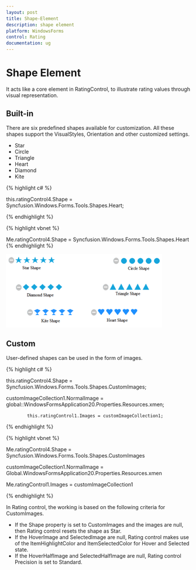 ```yaml
---
layout: post
title: Shape-Element
description: shape element
platform: WindowsForms
control: Rating  
documentation: ug
---
```


# Shape Element

It acts like a core element in RatingControl, to illustrate rating values through visual representation.

## Built-in

There are six predefined shapes available for customization. All these shapes support the VisualStyles, Orientation and other customized settings.

* Star
* Circle
* Triangle
* Heart
* Diamond
* Kite

{% highlight c# %}

this.ratingControl4.Shape = Syncfusion.Windows.Forms.Tools.Shapes.Heart;

{% endhighlight %}

{% highlight vbnet %}

Me.ratingControl4.Shape = Syncfusion.Windows.Forms.Tools.Shapes.Heart
{% endhighlight %}


![](Shape-Element_images/Shape-Element_img1.png)



## Custom

User-defined shapes can be used in the form of images.

{% highlight c# %}

this.ratingControl4.Shape = Syncfusion.Windows.Forms.Tools.Shapes.CustomImages;

customImageCollection1.NormalImage = global::WindowsFormsApplication20.Properties.Resources.xmen;

            this.ratingControl1.Images = customImageCollection1;


{% endhighlight %}


{% highlight vbnet %}

Me.ratingControl4.Shape = Syncfusion.Windows.Forms.Tools.Shapes.CustomImages

customImageCollection1.NormalImage = Global.WindowsFormsApplication20.Properties.Resources.xmen

Me.ratingControl1.Images = customImageCollection1


{% endhighlight %}


In Rating control, the working is based on the following criteria for CustomImages.

* If the Shape property is set to CustomImages and the images are null, then Rating control resets the shape as Star.
* If the HoverImage and SelectedImage are null, Rating control makes use of the ItemHighlightColor and ItemSelectedColor for Hover and Selected state.
* If the HoverHalfImage and SelectedHalfImage are null, Rating control Precision is set to Standard.
